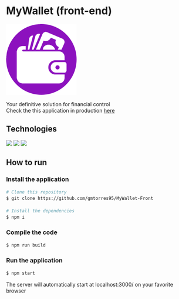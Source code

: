 # MyWallet (front-end)

<img src="./public/favicon.png" height="192px" />

Your definitive solution for financial control  
Check the this application in production [here](https://my-wallet-front-lac.vercel.app)

## Technologies

<div styles="display: flex">
  <img src="https://img.shields.io/badge/JavaScript-F7DF1E?style=for-the-badge&logo=javascript&logoColor=black" />
  <img src="https://img.shields.io/badge/React-20232A?style=for-the-badge&logo=react&logoColor=61DAFB" />
  <img src="https://img.shields.io/badge/Vercel-000?style=for-the-badge&logo=vercel&logoColor=white" />
</div>

## How to run

### Install the application

```bash
# Clone this repository
$ git clone https://github.com/gmtorres95/MyWallet-Front

# Install the dependencies
$ npm i
```

### Compile the code

```bash
$ npm run build
```

### Run the application

```bash
$ npm start
```

The server will automatically start at localhost:3000/ on your favorite browser
